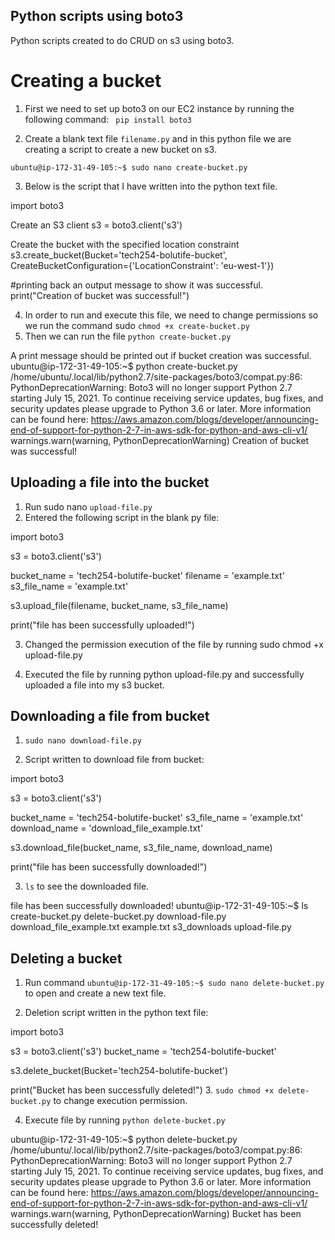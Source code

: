## Python scripts using boto3
Python scripts created to do CRUD on s3 using boto3. 

# Creating a bucket
1. First we need to set up boto3 on our EC2 instance by running the following command:
` pip install boto3` 

2. Create a blank text file `filename.py` and in this python file we are creating a script to create a new bucket on s3.

`ubuntu@ip-172-31-49-105:~$ sudo nano create-bucket.py` 

3. Below is the script that I have written into the python text file.


import boto3

Create an S3 client 
s3 = boto3.client('s3')

Create the bucket with the specified location constraint
s3.create_bucket(Bucket='tech254-bolutife-bucket', CreateBucketConfiguration={'LocationConstraint': 'eu-west-1'})

#printing back an output message to show it was successful.
print("Creation of bucket was successful!")

4. In order to run and execute this file, we need to change permissions so we run the command sudo
`chmod +x create-bucket.py`
5. Then we can run the file `python create-bucket.py`

A print message should be printed out if bucket creation was successful.
ubuntu@ip-172-31-49-105:~$ python create-bucket.py
/home/ubuntu/.local/lib/python2.7/site-packages/boto3/compat.py:86: PythonDeprecationWarning: Boto3 will no longer support Python 2.7 starting July 15, 2021. To continue receiving service updates, bug fixes, and security updates please upgrade to Python 3.6 or later. More information can be found here: https://aws.amazon.com/blogs/developer/announcing-end-of-support-for-python-2-7-in-aws-sdk-for-python-and-aws-cli-v1/
warnings.warn(warning, PythonDeprecationWarning)
Creation of bucket was successful!

## Uploading a file into the bucket
1. Run sudo nano `upload-file.py`
2. Entered the following script in the blank py file:

import boto3

s3 = boto3.client('s3')

bucket_name = 'tech254-bolutife-bucket'
filename = 'example.txt'
s3_file_name = 'example.txt'

s3.upload_file(filename, bucket_name, s3_file_name)

print("file has been successfully uploaded!")

3. Changed the permission execution of the file by running sudo chmod +x upload-file.py

4. Executed the file by running python upload-file.py and successfully uploaded a file into my s3 bucket.

## Downloading a file from bucket
1. `sudo nano download-file.py`

2. Script written to download file from bucket:

import boto3

s3 = boto3.client('s3')

bucket_name = 'tech254-bolutife-bucket'
s3_file_name = 'example.txt'
download_name = 'download_file_example.txt'

s3.download_file(bucket_name, s3_file_name, download_name)

print("file has been successfully downloaded!")

3. `ls` to see the downloaded file. 

file has been successfully downloaded!
ubuntu@ip-172-31-49-105:~$ ls
create-bucket.py  delete-bucket.py  download-file.py  download_file_example.txt  example.txt  s3_downloads  upload-file.py

## Deleting a bucket
1. Run command `ubuntu@ip-172-31-49-105:~$ sudo nano delete-bucket.py` to open and create a new text file.

2. Deletion script written in the python text file:

import boto3

s3 = boto3.client('s3')
bucket_name = 'tech254-bolutife-bucket'

s3.delete_bucket(Bucket='tech254-bolutife-bucket')

print("Bucket has been successfully deleted!")
3. `sudo chmod +x delete-bucket.py` to change execution permission.

4. Execute file by running `python delete-bucket.py`


ubuntu@ip-172-31-49-105:~$ python delete-bucket.py
/home/ubuntu/.local/lib/python2.7/site-packages/boto3/compat.py:86: PythonDeprecationWarning: Boto3 will no longer support Python 2.7 starting July 15, 2021. To continue receiving service updates, bug fixes, and security updates please upgrade to Python 3.6 or later. More information can be found here: https://aws.amazon.com/blogs/developer/announcing-end-of-support-for-python-2-7-in-aws-sdk-for-python-and-aws-cli-v1/
  warnings.warn(warning, PythonDeprecationWarning)
Bucket has been successfully deleted!